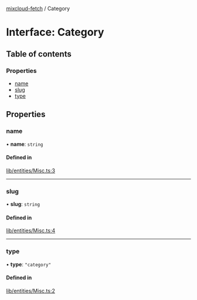 [mixcloud-fetch](../README.md) / Category

# Interface: Category

## Table of contents

### Properties

- [name](Category.md#name)
- [slug](Category.md#slug)
- [type](Category.md#type)

## Properties

### name

• **name**: `string`

#### Defined in

[lib/entities/Misc.ts:3](https://github.com/patrickkfkan/mixcloud-fetch/blob/1cf2daf/src/lib/entities/Misc.ts#L3)

___

### slug

• **slug**: `string`

#### Defined in

[lib/entities/Misc.ts:4](https://github.com/patrickkfkan/mixcloud-fetch/blob/1cf2daf/src/lib/entities/Misc.ts#L4)

___

### type

• **type**: ``"category"``

#### Defined in

[lib/entities/Misc.ts:2](https://github.com/patrickkfkan/mixcloud-fetch/blob/1cf2daf/src/lib/entities/Misc.ts#L2)
